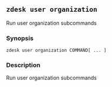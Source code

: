 ## `zdesk user organization`

Run user organization subcommands

### Synopsis

    zdesk user organization COMMAND[ ... ]

### Description

Run user organization subcommands

